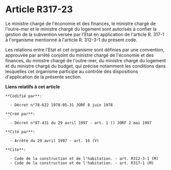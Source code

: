 # Article R317-23

Le ministre chargé de l'économie et des finances, le ministre chargé de l'outre-mer et le ministre chargé du logement sont
autorisés à confier la gestion de la subvention versée par l'Etat en application de l'article R. 317-1 à l'organisme
mentionné à l'article R. 312-3-1 du présent code.

Les relations entre l'Etat et cet organisme sont définies par une convention, approuvée par arrêté conjoint du ministre
chargé de l'économie et des finances, du ministre chargé de l'outre-mer, du ministre chargé du logement et du ministre chargé
du budget, qui précise notamment les conditions dans lesquelles cet organisme participe au contrôle des dispositions
d'application de la présente section.

**Liens relatifs à cet article**

	**Codifié par**:

	  - Décret n°78-622 1978-05-31 JORF 8 juin 1978

	**Créé par**:

	  - Décret n°97-431 du 29 avril 1997 - art. 1 () JORF 2 mai 1997

	**Cité par**:

	  - Arrêté du 29 avril 1997 - art. 16 (V)

	**Cite**:

	  - Code de la construction et de l'habitation. - art. R312-3-1 (M)
	  - Code de la construction et de l'habitation. - art. R317-1 (M)
